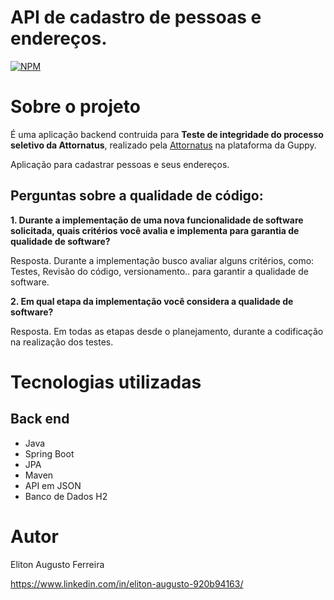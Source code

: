 # API de cadastro de pessoas e endereços.
[![NPM](https://img.shields.io/npm/l/react)](https://github.com/ElitonAugusto/api-cadastro-pessoas/blob/main/LICENSE) 

# Sobre o projeto

É uma aplicação backend contruida para **Teste de integridade do processo seletivo da Attornatus**, realizado pela [Attornatus](https://www.attornatus.com.br/ "Site da Attornatus") na plataforma da Guppy.

Aplicação para cadastrar pessoas e seus endereços.

## Perguntas sobre a qualidade de código:
 
**1. 	Durante a implementação de uma nova funcionalidade de software solicitada, quais critérios você avalia e implementa para garantia de qualidade de software?**

Resposta. Durante a implementação busco avaliar alguns critérios, como: Testes, Revisão do código, versionamento.. para garantir a qualidade de software.
 
**2. 	Em qual etapa da implementação você considera a qualidade de software?**

Resposta. Em todas as etapas desde o planejamento, durante a codificação na realização dos testes.

# Tecnologias utilizadas
## Back end
- Java
- Spring Boot
- JPA
- Maven
- API em JSON
- Banco de Dados H2

# Autor

Eliton Augusto Ferreira

https://www.linkedin.com/in/eliton-augusto-920b94163/

